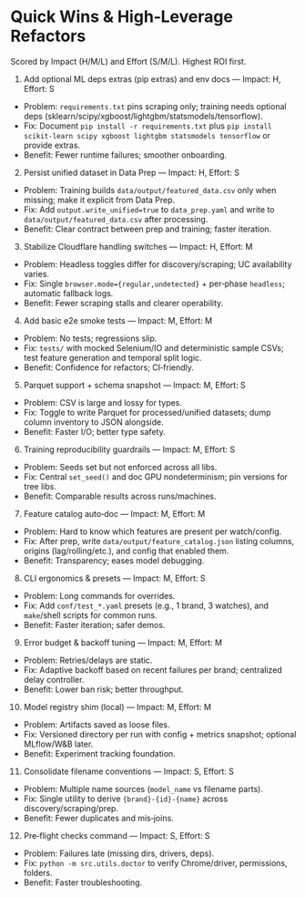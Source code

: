 # Quick Wins & High‑Leverage Refactors

Scored by Impact (H/M/L) and Effort (S/M/L). Highest ROI first.

1) Add optional ML deps extras (pip extras) and env docs — Impact: H, Effort: S
- Problem: `requirements.txt` pins scraping only; training needs optional deps (sklearn/scipy/xgboost/lightgbm/statsmodels/tensorflow).
- Fix: Document `pip install -r requirements.txt` plus `pip install scikit-learn scipy xgboost lightgbm statsmodels tensorflow` or provide extras.
- Benefit: Fewer runtime failures; smoother onboarding.

2) Persist unified dataset in Data Prep — Impact: H, Effort: S
- Problem: Training builds `data/output/featured_data.csv` only when missing; make it explicit from Data Prep.
- Fix: Add `output.write_unified=true` to `data_prep.yaml` and write to `data/output/featured_data.csv` after processing.
- Benefit: Clear contract between prep and training; faster iteration.

3) Stabilize Cloudflare handling switches — Impact: H, Effort: M
- Problem: Headless toggles differ for discovery/scraping; UC availability varies.
- Fix: Single `browser.mode={regular,undetected}` + per‑phase `headless`; automatic fallback logs.
- Benefit: Fewer scraping stalls and clearer operability.

4) Add basic e2e smoke tests — Impact: M, Effort: M
- Problem: No tests; regressions slip.
- Fix: `tests/` with mocked Selenium/IO and deterministic sample CSVs; test feature generation and temporal split logic.
- Benefit: Confidence for refactors; CI‑friendly.

5) Parquet support + schema snapshot — Impact: M, Effort: S
- Problem: CSV is large and lossy for types.
- Fix: Toggle to write Parquet for processed/unified datasets; dump column inventory to JSON alongside.
- Benefit: Faster I/O; better type safety.

6) Training reproducibility guardrails — Impact: M, Effort: S
- Problem: Seeds set but not enforced across all libs.
- Fix: Central `set_seed()` and doc GPU nondeterminism; pin versions for tree libs.
- Benefit: Comparable results across runs/machines.

7) Feature catalog auto‑doc — Impact: M, Effort: M
- Problem: Hard to know which features are present per watch/config.
- Fix: After prep, write `data/output/feature_catalog.json` listing columns, origins (lag/rolling/etc.), and config that enabled them.
- Benefit: Transparency; eases model debugging.

8) CLI ergonomics & presets — Impact: M, Effort: S
- Problem: Long commands for overrides.
- Fix: Add `conf/test_*.yaml` presets (e.g., 1 brand, 3 watches), and `make`/shell scripts for common runs.
- Benefit: Faster iteration; safer demos.

9) Error budget & backoff tuning — Impact: M, Effort: M
- Problem: Retries/delays are static.
- Fix: Adaptive backoff based on recent failures per brand; centralized delay controller.
- Benefit: Lower ban risk; better throughput.

10) Model registry shim (local) — Impact: M, Effort: M
- Problem: Artifacts saved as loose files.
- Fix: Versioned directory per run with config + metrics snapshot; optional MLflow/W&B later.
- Benefit: Experiment tracking foundation.

11) Consolidate filename conventions — Impact: S, Effort: S
- Problem: Multiple name sources (`model_name` vs filename parts).
- Fix: Single utility to derive `{brand}-{id}-{name}` across discovery/scraping/prep.
- Benefit: Fewer duplicates and mis‑joins.

12) Pre‑flight checks command — Impact: S, Effort: S
- Problem: Failures late (missing dirs, drivers, deps).
- Fix: `python -m src.utils.doctor` to verify Chrome/driver, permissions, folders.
- Benefit: Faster troubleshooting.

